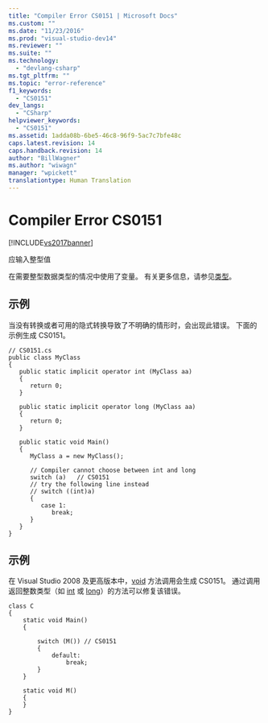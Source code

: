 ```yaml
---
title: "Compiler Error CS0151 | Microsoft Docs"
ms.custom: ""
ms.date: "11/23/2016"
ms.prod: "visual-studio-dev14"
ms.reviewer: ""
ms.suite: ""
ms.technology: 
  - "devlang-csharp"
ms.tgt_pltfrm: ""
ms.topic: "error-reference"
f1_keywords: 
  - "CS0151"
dev_langs: 
  - "CSharp"
helpviewer_keywords: 
  - "CS0151"
ms.assetid: 1adda08b-6be5-46c8-96f9-5ac7c7bfe48c
caps.latest.revision: 14
caps.handback.revision: 14
author: "BillWagner"
ms.author: "wiwagn"
manager: "wpickett"
translationtype: Human Translation
---
```

# Compiler Error CS0151
[!INCLUDE[vs2017banner](../../../csharp/includes/vs2017banner.md)]

应输入整型值  
  
 在需要整型数据类型的情况中使用了变量。  有关更多信息，请参见[类型](../../../csharp/programming-guide/types/index.md)。  
  
## 示例  
 当没有转换或者可用的隐式转换导致了不明确的情形时，会出现此错误。  下面的示例生成 CS0151。  
  
```  
// CS0151.cs  
public class MyClass  
{  
   public static implicit operator int (MyClass aa)  
   {  
      return 0;  
   }  
  
   public static implicit operator long (MyClass aa)  
   {  
      return 0;  
   }  
  
   public static void Main()  
   {  
      MyClass a = new MyClass();  
  
      // Compiler cannot choose between int and long  
      switch (a)   // CS0151  
      // try the following line instead  
      // switch ((int)a)  
      {  
         case 1:  
            break;  
      }  
   }  
}  
```  
  
## 示例  
 在 Visual Studio 2008 及更高版本中，[void](../../../csharp/language-reference/keywords/void.md) 方法调用会生成 CS0151。  通过调用返回整数类型（如 [int](../../../csharp/language-reference/keywords/int.md) 或 [long](../../../csharp/language-reference/keywords/long.md)）的方法可以修复该错误。  
  
```  
class C  
{  
    static void Main()  
    {  
  
        switch (M()) // CS0151  
        {  
            default:  
                break;  
        }  
    }  
  
    static void M()  
    {  
    }  
}  
```